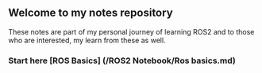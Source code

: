 ## Welcome to my notes repository
These notes are part of my personal journey of learning ROS2 and to those who are interested, my learn from these as well.

### Start here [ROS Basics] (/ROS2 Notebook/Ros basics.md)
